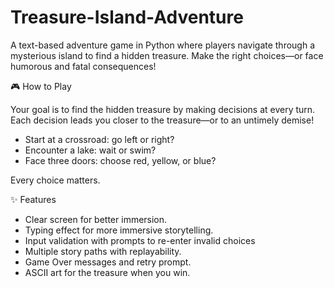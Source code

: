 # Treasure-Island-Adventure
A text-based adventure game in Python where players navigate through a mysterious island to find a hidden treasure. Make the right choices—or face humorous and fatal consequences!

🎮 How to Play

Your goal is to find the hidden treasure by making decisions at every turn. Each decision leads you closer to the treasure—or to an untimely demise!

- Start at a crossroad: go left or right?
- Encounter a lake: wait or swim?
- Face three doors: choose red, yellow, or blue?

Every choice matters.


✨ Features

- Clear screen for better immersion.
- Typing effect  for more immersive storytelling.
- Input validation with prompts to re-enter invalid choices
- Multiple story paths with replayability.
- Game Over messages and retry prompt.
- ASCII art for the treasure when you win.
